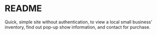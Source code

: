 # README

Quick, simple site without authentication, to view a local small business' inventory, find out pop-up show information, and contact for purchase.
